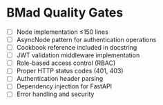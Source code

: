 # BMad Quality Gates
- [ ] Node implementation ≤150 lines
- [ ] AsyncNode pattern for authentication operations
- [ ] Cookbook reference included in docstring
- [ ] JWT validation middleware implementation
- [ ] Role-based access control (RBAC)
- [ ] Proper HTTP status codes (401, 403)
- [ ] Authentication header parsing
- [ ] Dependency injection for FastAPI
- [ ] Error handling and security
